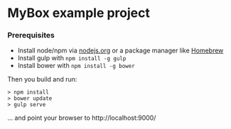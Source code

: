 
MyBox example project
=====================

### Prerequisites

- Install node/npm via [nodejs.org](http://nodejs.org/download/) or a package manager like [Homebrew](http://brew.sh/)
- Install gulp with `npm install -g gulp`
- Install bower with `npm install -g bower`

Then you build and run:

	> npm install
	> bower update
	> gulp serve

... and point your browser to http://localhost:9000/
